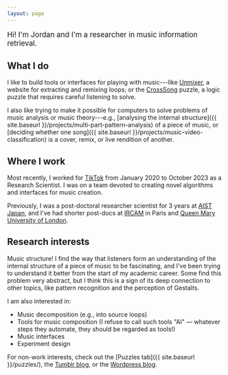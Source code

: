 ```yaml
---
layout: page
---
```


<p style="font-size: larger;">Hi! I'm Jordan and I'm a researcher in music information retrieval.</p>

## What I do

I like to build tools or interfaces for playing with music---like [Unmixer](https://unmixer.ongaaccel.jp/), a website for extracting and remixing loops; or the [CrossSong](https://staff.aist.go.jp/jun.kato/CrossSong/) puzzle, a logic puzzle that requires careful listening to solve.

I also like trying to make it possible for computers to solve problems of music analysis or music theory---e.g., [analysing the internal structure]({{ site.baseurl }}/projects/multi-part-pattern-analysis) of a piece of music, or [deciding whether one song]({{ site.baseurl }}/projects/music-video-classification) is a cover, remix, or live rendition of another.

## Where I work

Most recently, I worked for [TikTok](https://www.tiktok.com/) from January 2020 to October 2023 as a Research Scientist. I was on a team devoted to creating novel algorithms and interfaces for music creation.

Previously, I was a post-doctoral researcher scientist for 3 years at [AIST Japan](https://staff.aist.go.jp/m.goto/MIG/index-j.html), and I've had shorter post-docs at [IRCAM](https://www.ircam.fr/) in Paris and [Queen Mary University of London](https://www.qmul.ac.uk/).

## Research interests

Music structure! I find the way that listeners form an understanding of the internal structure of a piece of music to be fascinating, and I've been trying to understand it better from the start of my academic career. Some find this problem very abstract, but I think this is a sign of its deep connection to other topics, like pattern recognition and the perception of Gestalts.

I am also interested in:

- Music decomposition (e.g., into source loops)
- Tools for music composition (I refuse to call such tools "AI" — whatever steps they automate, they should be regarded as tools!)
- Music interfaces
- Experiment design

For non-work interests, check out the [Puzzles tab]({{ site.baseurl }}/puzzles/), the [Tumblr blog](http://jblsmith.tumblr.com/), or the [Wordpress blog](https://jblsmith.wordpress.com/).